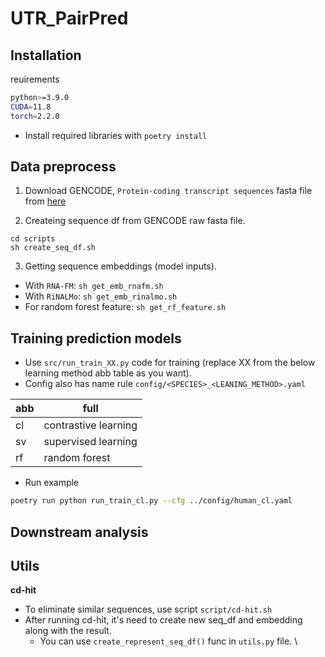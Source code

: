 # UTR_PairPred

## Installation
reuirements
```sh
python>=3.9.0
CUDA=11.8
torch=2.2.0
```
- Install required libraries  with `poetry install`


## Data preprocess
1. Download GENCODE, `Protein-coding transcript sequences` fasta file from [here](https://ftp.ebi.ac.uk/pub/databases/gencode/Gencode_human/release_44/gencode.v44.pc_transcripts.fa.gz)

2. Createing sequence df from GENCODE raw fasta file.
```linux
cd scripts
sh create_seq_df.sh
```

3. Getting sequence embeddings (model inputs).
- With `RNA-FM`: `sh get_emb_rnafm.sh`
- With `RiNALMo`: `sh get_emb_rinalmo.sh`
- For random forest feature: `sh get_rf_feature.sh`


## Training prediction models
- Use `src/run_train_XX.py` code for training (replace XX from the below learning method abb table as you want).
- Config also has name rule `config/<SPECIES>_<LEANING_METHOD>.yaml`

| abb | full |
| ---- | ---- |
| cl | contrastive learning |
| sv | supervised learning |
| rf | random forest |

- Run example
```sh
poetry run python run_train_cl.py --cfg ../config/human_cl.yaml
```

## Downstream analysis

## Utils
**cd-hit**
- To eliminate similar sequences, use script `script/cd-hit.sh`
- After running cd-hit, it's need to create new seq_df and embedding along with the result.
	- You can use `create_represent_seq_df()` func in `utils.py` file.
\\
